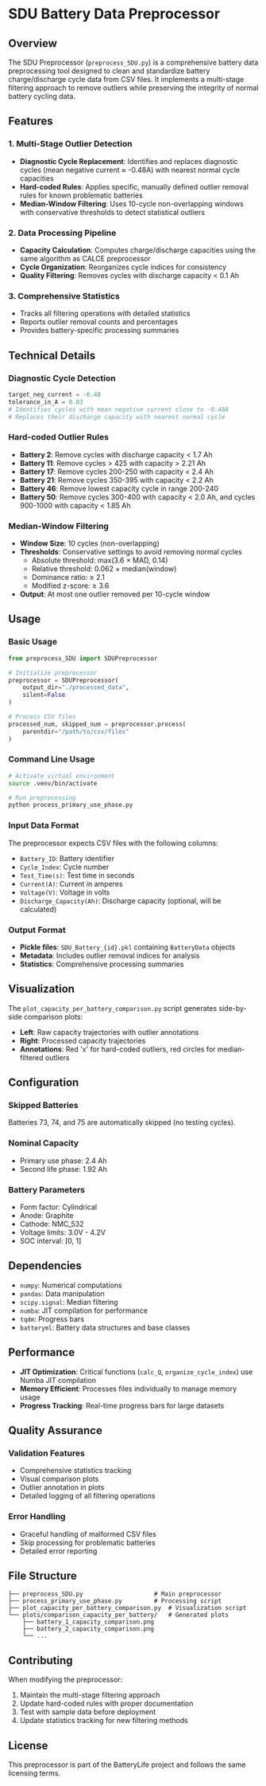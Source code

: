 # SDU Battery Data Preprocessor

## Overview

The SDU Preprocessor (`preprocess_SDU.py`) is a comprehensive battery data preprocessing tool designed to clean and standardize battery charge/discharge cycle data from CSV files. It implements a multi-stage filtering approach to remove outliers while preserving the integrity of normal battery cycling data.

## Features

### 1. Multi-Stage Outlier Detection
- **Diagnostic Cycle Replacement**: Identifies and replaces diagnostic cycles (mean negative current ≈ -0.48A) with nearest normal cycle capacities
- **Hard-coded Rules**: Applies specific, manually defined outlier removal rules for known problematic batteries
- **Median-Window Filtering**: Uses 10-cycle non-overlapping windows with conservative thresholds to detect statistical outliers

### 2. Data Processing Pipeline
- **Capacity Calculation**: Computes charge/discharge capacities using the same algorithm as CALCE preprocessor
- **Cycle Organization**: Reorganizes cycle indices for consistency
- **Quality Filtering**: Removes cycles with discharge capacity < 0.1 Ah

### 3. Comprehensive Statistics
- Tracks all filtering operations with detailed statistics
- Reports outlier removal counts and percentages
- Provides battery-specific processing summaries

## Technical Details

### Diagnostic Cycle Detection
```python
target_neg_current = -0.48
tolerance_in_A = 0.03
# Identifies cycles with mean negative current close to -0.48A
# Replaces their discharge capacity with nearest normal cycle
```

### Hard-coded Outlier Rules
- **Battery 2**: Remove cycles with discharge capacity < 1.7 Ah
- **Battery 11**: Remove cycles > 425 with capacity > 2.21 Ah
- **Battery 17**: Remove cycles 200-250 with capacity < 2.4 Ah
- **Battery 21**: Remove cycles 350-395 with capacity < 2.2 Ah
- **Battery 46**: Remove lowest capacity cycle in range 200-240
- **Battery 50**: Remove cycles 300-400 with capacity < 2.0 Ah, and cycles 900-1000 with capacity < 1.85 Ah

### Median-Window Filtering
- **Window Size**: 10 cycles (non-overlapping)
- **Thresholds**: Conservative settings to avoid removing normal cycles
  - Absolute threshold: max(3.6 × MAD, 0.14)
  - Relative threshold: 0.062 × median(window)
  - Dominance ratio: ≥ 2.1
  - Modified z-score: ≥ 3.6
- **Output**: At most one outlier removed per 10-cycle window

## Usage

### Basic Usage
```python
from preprocess_SDU import SDUPreprocessor

# Initialize preprocessor
preprocessor = SDUPreprocessor(
    output_dir="./processed_data",
    silent=False
)

# Process CSV files
processed_num, skipped_num = preprocessor.process(
    parentdir="/path/to/csv/files"
)
```

### Command Line Usage
```bash
# Activate virtual environment
source .venv/bin/activate

# Run preprocessing
python process_primary_use_phase.py
```

### Input Data Format
The preprocessor expects CSV files with the following columns:
- `Battery_ID`: Battery identifier
- `Cycle_Index`: Cycle number
- `Test_Time(s)`: Test time in seconds
- `Current(A)`: Current in amperes
- `Voltage(V)`: Voltage in volts
- `Discharge_Capacity(Ah)`: Discharge capacity (optional, will be calculated)

### Output Format
- **Pickle files**: `SDU_Battery_{id}.pkl` containing `BatteryData` objects
- **Metadata**: Includes outlier removal indices for analysis
- **Statistics**: Comprehensive processing summaries

## Visualization

The `plot_capacity_per_battery_comparison.py` script generates side-by-side comparison plots:
- **Left**: Raw capacity trajectories with outlier annotations
- **Right**: Processed capacity trajectories
- **Annotations**: Red 'x' for hard-coded outliers, red circles for median-filtered outliers

## Configuration

### Skipped Batteries
Batteries 73, 74, and 75 are automatically skipped (no testing cycles).

### Nominal Capacity
- Primary use phase: 2.4 Ah
- Second life phase: 1.92 Ah

### Battery Parameters
- Form factor: Cylindrical
- Anode: Graphite
- Cathode: NMC_532
- Voltage limits: 3.0V - 4.2V
- SOC interval: [0, 1]

## Dependencies

- `numpy`: Numerical computations
- `pandas`: Data manipulation
- `scipy.signal`: Median filtering
- `numba`: JIT compilation for performance
- `tqdm`: Progress bars
- `batteryml`: Battery data structures and base classes

## Performance

- **JIT Optimization**: Critical functions (`calc_Q`, `organize_cycle_index`) use Numba JIT compilation
- **Memory Efficient**: Processes files individually to manage memory usage
- **Progress Tracking**: Real-time progress bars for large datasets

## Quality Assurance

### Validation Features
- Comprehensive statistics tracking
- Visual comparison plots
- Outlier annotation in plots
- Detailed logging of all filtering operations

### Error Handling
- Graceful handling of malformed CSV files
- Skip processing for problematic batteries
- Detailed error reporting

## File Structure

```
├── preprocess_SDU.py                    # Main preprocessor
├── process_primary_use_phase.py         # Processing script
├── plot_capacity_per_battery_comparison.py  # Visualization script
└── plots/comparison_capacity_per_battery/   # Generated plots
    ├── battery_1_capacity_comparison.png
    ├── battery_2_capacity_comparison.png
    └── ...
```

## Contributing

When modifying the preprocessor:
1. Maintain the multi-stage filtering approach
2. Update hard-coded rules with proper documentation
3. Test with sample data before deployment
4. Update statistics tracking for new filtering methods

## License

This preprocessor is part of the BatteryLife project and follows the same licensing terms.
